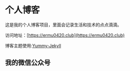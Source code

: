 # 个人博客

这是我的个人博客项目，里面会记录生活和技术的点点滴滴。


访问地址：[https://ermu0420.club](https://ermu0420.club)


博客主题使用:[Yummy-Jekyll](https://github.com/DONGChuan/Yummy-Jekyll)


## 我的微信公众号

![]()
